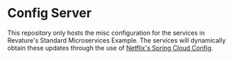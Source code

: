 # Config Server
This repository only hosts the misc configuration for the services in Revature's Standard Microservices Example.
The services will dynamically obtain these updates through the use of [Netflix's Spring Cloud Config](https://spring.io/guides/gs/centralized-configuration/).
